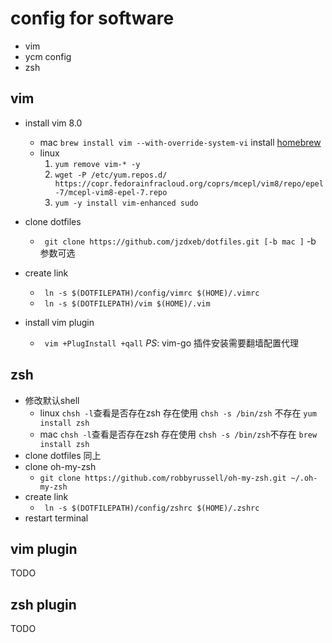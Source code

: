 # config for software

- vim
- ycm config
- zsh

## vim 
- install vim 8.0 
    - mac ` brew install vim --with-override-system-vi `   install [homebrew](brew.sh)
    - linux 
        1. `yum remove vim-* -y`
        2. `wget -P /etc/yum.repos.d/ https://copr.fedorainfracloud.org/coprs/mcepl/vim8/repo/epel-7/mcepl-vim8-epel-7.repo`
        3. `yum -y install vim-enhanced sudo`
- clone dotfiles
    - ` git clone https://github.com/jzdxeb/dotfiles.git [-b mac ]` -b 参数可选

- create link 
    - ` ln -s $(DOTFILEPATH)/config/vimrc $(HOME)/.vimrc`
    - ` ln -s $(DOTFILEPATH)/vim $(HOME)/.vim`
- install vim plugin
    - `  vim +PlugInstall +qall `
*PS*: vim-go 插件安装需要翻墙配置代理

## zsh 
- 修改默认shell
    - linux `chsh -l`查看是否存在zsh 存在使用 `chsh -s /bin/zsh` 不存在 `yum install zsh`
    - mac `chsh -l`查看是否存在zsh 存在使用 `chsh -s /bin/zsh`不存在 `brew install zsh`
- clone dotfiles 同上
- clone oh-my-zsh
    - `git clone https://github.com/robbyrussell/oh-my-zsh.git ~/.oh-my-zsh`
- create link 
    - ` ln -s $(DOTFILEPATH)/config/zshrc $(HOME)/.zshrc`
- restart terminal


## vim plugin
TODO
## zsh plugin
TODO
